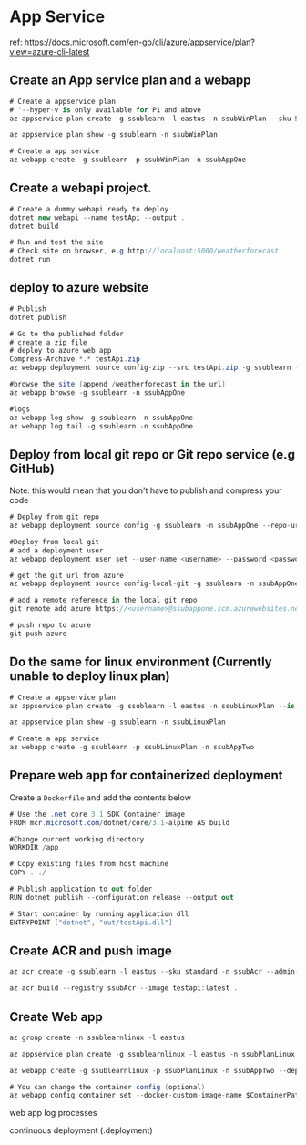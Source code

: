 # App Service

ref: https://docs.microsoft.com/en-gb/cli/azure/appservice/plan?view=azure-cli-latest


## Create an App service plan and a webapp
```c#
# Create a appservice plan
# '--hyper-v is only available for P1 and above
az appservice plan create -g ssublearn -l eastus -n ssubWinPlan --sku S1

az appservice plan show -g ssublearn -n ssubWinPlan

# Create a app service
az webapp create -g ssublearn -p ssubWinPlan -n ssubAppOne
```
## Create a webapi project.
```c#
# Create a dummy webapi ready to deploy
dotnet new webapi --name testApi --output .
dotnet build

# Run and test the site
# Check site on browser, e.g http://localhost:5000/weatherforecast
dotnet run
```
## deploy to azure website
```c#
# Publish
dotnet publish

# Go to the published folder
# create a zip file
# deploy to azure web app
Compress-Archive *.* testApi.zip
az webapp deployment source config-zip --src testApi.zip -g ssublearn -n ssubAppOne

#browse the site (append /weatherforecast in the url)
az webapp browse -g ssublearn -n ssubAppOne

#logs
az webapp log show -g ssublearn -n ssubAppOne
az webapp log tail -g ssublearn -n ssubAppOne
```

## Deploy from local git repo or Git repo service (e.g GitHub)
Note: this would mean that you don't have to publish and compress your code
```c#
# Deploy from git repo
az webapp deployment source config -g ssublearn -n ssubAppOne --repo-url https://github.com/vyzvam/testApi --branch main --manual-integration

#Deploy from local git
# add a deployment user
az webapp deployment user set --user-name <username> --password <password>

# get the git url from azure
az webapp deployment source config-local-git -g ssublearn -n ssubAppOne

# add a remote reference in the local git repo
git remote add azure https://<username>@ssubappone.scm.azurewebsites.net/ssubAppOne.git

# push repo to azure
git push azure
```

## Do the same for linux environment (Currently unable to deploy linux plan)
```c#
# Create a appservice plan
az appservice plan create -g ssublearn -l eastus -n ssubLinuxPlan --is-linux

az appservice plan show -g ssublearn -n ssubLinuxPlan

# Create a app service
az webapp create -g ssublearn -p ssubLinuxPlan -n ssubAppTwo
```




## Prepare web app for containerized deployment

Create a `Dockerfile` and add the contents below
```c#
# Use the .net core 3.1 SDK Container image
FROM mcr.microsoft.com/dotnet/core/3.1-alpine AS build

#Change current working directory
WORKDIR /app

# Copy existing files from host machine
COPY . ./

# Publish application to out folder
RUN dotnet publish --configuration release --output out

# Start container by running application dll
ENTRYPOINT ["dotnet", "out/testApi.dll"]
```

## Create ACR and push image
```c#
az acr create -g ssublearn -l eastus --sku standard -n ssubAcr --admin-enabled true

az acr build --registry ssubAcr --image testapi:latest .
```

## Create Web app
```c#
az group create -n ssublearnlinux -l eastus

az appservice plan create -g ssublearnlinux -l eastus -n ssubPlanLinux

az webapp create -g ssublearnlinux -p ssubPlanLinux -n ssubAppTwo --deployment-container-image-name ssubacr.azurecr.io/testapi:latest

# You can change the container config (optional)
az webapp config container set --docker-custom-image-name $ContainerPath -n ssubAppTwo -g ssubleanLinux
```

web app log processes



continuous deployment (.deployment)



